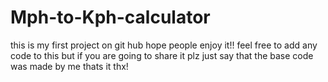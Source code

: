 # Mph-to-Kph-calculator
this is my first project on git hub hope people enjoy it!!
feel free to add any code to this but if you are going to share it plz just say that the base code was made by me thats it thx!
